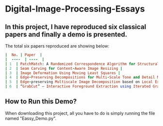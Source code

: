 # Digital-Image-Processing-Essays

## In this project, I have reproduced six classical papers and finally a demo is presented.

The total six papers reproduced are showing below:

```ruby
|  No. | Paper  |
|  ----  | ----  |
| 1  | PatchMatch: A Randomized Correspondence Algorithm for Structural Image Editing |
| 2  | Seam Carving for Content-Aware Image Resizing |
| 3  | Image Deformation Using Moving Least Squares |
| 4  | Edge-Preserving Decompositions for Multi-Scale Tone and Detail Manipulation |
| 5  | Edge-preserving Multiscale Image Decomposition based on Local Extrema |
| 6  | “GrabCut” — Interactive Foreground Extraction using Iterated Graph Cuts |
```

## How to Run this Demo?

When downloading this project, all you have to do is simply running the file named "Eassy_Demo.py".
